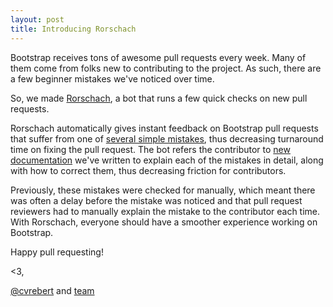 ```yaml
---
layout: post
title: Introducing Rorschach
---
```


Bootstrap receives tons of awesome pull requests every week. Many of them come from folks new to contributing to the project. As such, there are a few beginner mistakes we've noticed over time.

So, we made [Rorschach](https://github.com/twbs/rorschach), a bot that runs a few quick checks on new pull requests.

Rorschach automatically gives instant feedback on Bootstrap pull requests that suffer from one of [several simple mistakes](https://github.com/twbs/rorschach#checks-performed), thus decreasing turnaround time on fixing the pull request. The bot refers the contributor to [new documentation](https://github.com/twbs/rorschach/tree/master/docs) we've written to explain each of the mistakes in detail, along with how to correct them, thus decreasing friction for contributors.

Previously, these mistakes were checked for manually, which meant there was often a delay before the mistake was noticed and that pull request reviewers had to manually explain the mistake to the contributor each time. With Rorschach, everyone should have a smoother experience working on Bootstrap.

Happy pull requesting!

<3,

[@cvrebert](https://github.com/cvrebert) and [team](https://github.com/twbs)
